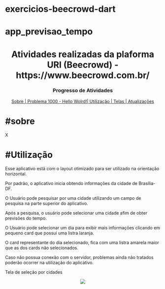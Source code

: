 # exercicios-beecrowd-dart
 


# app_previsao_tempo
<h1 align="center" >Atividades realizadas da plaforma URI (Beecrowd) - https://www.beecrowd.com.br/</h1>

<h3 align="center">Progresso de Atividades</h1>

<p align="center">
<a href="#sobre">Sobre | </a>
<a href="#Problema 1000">Problema 1000 - Hello Wolrd!| </a>
<a href="#instalacao">Utilização | </a>
<a href="#telas">Telas | </a>  
<a href="#atualizacoes">Atualizações</a>
</p>



<h1>#sobre</h1>
<p>X</p> 

<h1>#Utilização</h1>

<p>Esse aplicativo está com o layout otimizado para ser utilizado na orientação horizontal.</p>
<p>Por padrão, o aplicativo inicia obtendo informações da cidade de Brasília-DF.</p>
<p>O Usuário pode pesquisar por uma cidade utilizando um campo de pesquisa na parte superior do aplicativo.</p>
<p>Após a pesquisa, o usuário pode selecionar uma cidade afim de obter previsões do tempo.</p>
<p>O Usuário pode selecionar um dia para exibir mais informações clicando em pequeno card que possui uma listra laranja.</p>
<p>O card representante do dia selecionado, fica com uma listra amarela maior que as dos cards não selecionados.</p>
<p>Caso não possua conexão com o servidor, problemas ainda não tratados poderão ocorrer na utilização do aplicativo.</p>


<p>Tela de seleção por cidades</p>
<figure align="center">
  <img src=alt="Lista de cidades">
</figure>
